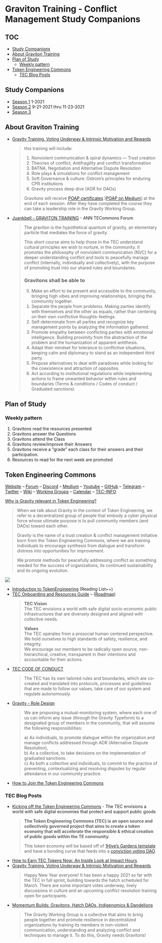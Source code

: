 # Graviton Training - Conflict Management Study Companions

## TOC
- [Study Companions](#study-companions)
- [About Graviton Training](#about-graviton-training)
- [Plan of Study](#plan-of-study)
  - [Weekly pattern](#weekly-pattern)
- [Token Engineering Commons](#token-engineering-commons)
  - [TEC Blog Posts](#tec-blog-posts)

## Study Companions

* [Season 1](season-1) 1-2021
* [Season 2](season-2) 9-21-2021 thru 11-23-2021
* [Season 3](season-3) 

## About Graviton Training

* [Gravity Training, Voting Underway & Intrinsic Motivation and Rewards](https://medium.com/token-engineering-commons/voting-underway-gravity-training-intrinsic-motivation-rewards-4609dcb10f03)
  > this training will include:
  > 1. Nonviolent communication & spiral dynamics — Trust creation
  > 2. Theories of conflict, Antifragility and conflict transformation
  > 3. BATNA, Negotiation and Alternative Dispute Resolution
  > 4. Role plays & simulations for conflict management
  > 5. Soft Governance & culture: Ostrom’s principles for enduring CPR institutions
  > 6. Gravity process deep dive (ADR for DAOs)
  > 
  > Gravitons will receive [POAP certificates](https://www.poap.xyz/) [[POAP on Medium](https://medium.com/@poap)] at the end of each session. After they have completed the course they can take a leadership role in the Gravity Working Group.
* [Juankbell - GRAVITON TRAINING](https://forum.tecommons.org/t/graviton-training/217) - ANN TECommons Forum
  > The graviton is the hypothetical quantum of gravity, an elementary particle that mediates the force of gravity.
  > 
  > This short course aims to help those in the TEC understand cultural principles we wish to nurture, in the community. It promotes the philosophy of nonviolent communication (NVC) for a deeper understanding conflict and tools to peacefully manage conflict (internally, individually and collectively), with the purpose of promoting trust into our shared rules and boundaries.
  > 
  > ### Gravitons shall be able to
  > 0. Make an effort to be present and accessible to the community, bringing high vibes and improving relationships, bringing the community together.
  > 1. Separate the people from problems. Making parties identify with themselves and the other as equals, rather than centering on their own conflictive thoughts-feelings.
  > 2. Self-determinate from all parties and recognize key management points by analyzing the information gathered.
  > 3. Promote empathy between conflicting parties with emotional intelligence. Building proximity from the abstraction of the problem and the humanization of apparent antithesis.
  > 4. Adapt their mindset for tolerance to conflictive situations, keeping calm and diplomacy to stand as an independent third party.
  > 5. Propose alternatives to deal with paradoxes while looking for the coexistence and attraction of opposites.
  > 6. Act according to institutional regulations while implementing actions to frame unwanted behavior within rules and boundaries (Terms & conditions / Codes of conduct / Graduated sanctions)

## Plan of Study
### Weekly pattern
1. Gravitons read the resources presented
2. Gravitons answer the Questions
3. Gravitons attend the Class
4. Gravitons review/improve their Answers
5. Gravitons receive a “grade” each class for their answers and their participation.
6. Resources to read for the next week are promoted

## Token Engineering Commons

[Website](https://tokenengineeringcommunity.github.io/website/) – [Forum](https://forum.tecommons.org/) – [Discord](https://discord.gg/N6cydb3) – [Medium](https://medium.com/token-engineering-commons) – [Youtube](https://www.youtube.com/c/tokenengineering) – [GitHub](https://github.com/TECommons) – [Telegram](https://t.me/tecommons) – [Twitter](https://twitter.com/tecmns) – [Wiki](https://www.notion.so/TEC-Wiki-0460a521d72940ecad401ae1571b87fb) – [Working Groups](https://www.notion.so/Working-Groups-e9854f7464904977aeb6bc445a69eee0) – [Calendar](https://calendar.google.com/calendar/u/0/embed?src=5mkep1ad1j860k6g7i7fr8plq0@group.calendar.google.com&ctz=Europe/Berlin&pli=1) – [TEC-INFO](https://github.com/TECommons/tec-info)

[Why is Gravity relevant in Token Engineering?](https://medium.com/token-engineering-commons/why-is-gravity-relevant-in-token-engineering-e28ae4a5b5a1)
  > When we talk about Gravity in the context of Token Engineering, we refer to a decentralized group of people that embody a cyber physical force whose ultimate purpose is to pull community members (and DAOs) toward each other.
  > 
  > Gravity is the name of a trust creation & conflict management initiative born from the Token Engineering Commons, where we are training individuals to encourage synthesis from dialogue and transform distress into opportunities for improvement.
  > 
  > We promote methods for peacefully addressing conflict as something needed for the success of organizations, its continued sustainability and its ongoing evolution.

![](https://i.imgur.com/4IaKG2c.png)

* [Introduction to TokenEngineering](https://docs.google.com/document/d/1lxjitvzklAuDy00176Fzwmr-sP_GRJmSCxZmzareMK8/edit) (Reading List++)
* [TEC Onboarding and Resources Guide](https://docs.google.com/document/d/1UDnf26QQqqc77mnhn80MLCVzJU6IdvouT-OXPrIVXCg/) – ([Roadmap](https://docs.google.com/document/d/1ouFisWOfJgqi7nQODvXQqNg0T49jmZGZalPFvpB121c/edit#heading=h.ko4v3w80u028))
  > **TEC Vision**\
  > The TEC envisions a world with safe digital socio-economic public infrastructures that are diversely designed and aligned with collective needs.
  > 
  > **Values**\
  > The TEC operates from a prosocial human centered perspective.\
  > We hold ourselves to high standards of safety, resilience, and integrity.\
  > We encourage our members to be radically open source, non-hierarchical, creative, transparent in their intentions and accountable for their actions. 
* [TEC CODE OF CONDUCT](https://docs.google.com/document/d/1S5EoWbsFt3uQ5Wj6yyUJKyApFyjCQ-EloZAr6W55N3U/edit#)
  > The TEC has its own tailored rules and boundaries, which are co-created and translated into protocols, processes and guidelines that are made to follow our values, take care of our system and regulate autonomously. 
* [Gravity - Role Design](https://forum.tecommons.org/t/gravity-role-design/174)
  > We are proposing a mutual-monitoring system, where each one of us can inform any issue (through the Gravity Typeform) to a designated group of members in the community, that will assume the following responsibilities:
  > 
  > a) As individuals, to promote dialogue within the organization and manage conflicts addressed through ADR (Alternative Dispute Resolution),\
  > b) As a collective, to take decisions on the implementation of graduated sanctions.\
  > c) As both a collective and individuals, to commit to the practice of preventing, contextualizing and resolving disputes by regular attendance in our community practice.
* [How to Join the Token Engineering Commons](https://forum.tecommons.org/t/5-how-to-join-contribute/98)

### TEC Blog Posts

* [Kicking off the Token Engineering Commons](https://medium.com/token-engineering-commons/kicking-off-the-token-engineering-commons-be6a253cba81) - The TEC envisions a world with safe digital economies that protect and support public goods
  > **The Token Engineering Commons (TEC) is an open source and collectively governed project that aims to create a token economy that will accelerate the responsible & ethical creation of public goods within the TE community.**
  > 
  > This token economy will be based off of [1Hive’s Gardens template](https://www.notion.so/Gardens-TL-DR-c56ca04a2d064ed8b219079af190d53b) and have a bonding curve that feeds into a [conviction voting DAO](https://1hive.org/#/).
* [How to Earn TEC Tokens Now: An Inside Look at Impact Hours](https://medium.com/token-engineering-commons/how-to-earn-tec-tokens-now-an-inside-look-at-impact-hours-7d93043b739d)
* [Gravity Training, Voting Underway & Intrinsic Motivation and Rewards](https://medium.com/token-engineering-commons/voting-underway-gravity-training-intrinsic-motivation-rewards-4609dcb10f03) 
  > Happy New Year everyone! It has been a happy 2021 so far with the TEC in full sprint, building towards the hatch scheduled for March. There are some important votes underway, lively discussions in culture and an upcoming conflict resolution training open for participants.
* [Momentum Builds: Gravitons, Hatch DAOs, Indigenomics & Dandelions](https://medium.com/token-engineering-commons/the-tec-builds-momentum-gravitons-hatch-daos-indigenomics-and-dandelions-87c3e43d8ee0)
  > The Gravity Working Group is a collective that aims to bring people together and promote resilience in decentralized organizations by training its members in non-violent communication, understanding and analyzing conflict and techniques to manage it. To do this, Gravity needs Gravitons!
